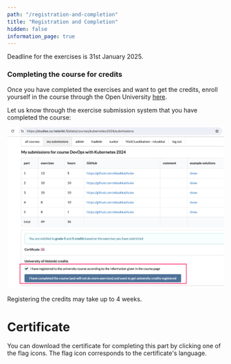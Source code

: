 ```yaml
---
path: "/registration-and-completion"
title: "Registration and Completion"
hidden: false
information_page: true
---
```


Deadline for the exercises is 31st January 2025.

### Completing the course for credits ###

Once you have completed the exercises and want to get the credits, enroll yourself in the course through the Open University [here](https://www.avoin.helsinki.fi/palvelut/esittely.aspx?s=otm-a3afed42-efa2-41af-9930-d607fc5e2808).

Let us know through the exercise submission system that you have completed the course:

<img src="./img/grading.png">

Registering the credits may take up to 4 weeks.

# Certificate #

You can download the certificate for completing this part by clicking one of the flag icons. The flag icon corresponds to the certificate's language.
